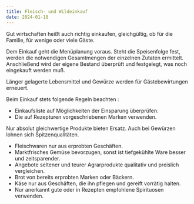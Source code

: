 ```yaml
---
title: Fleisch- und Wildeinkauf
date: 2024-01-18
---
```


Gut wirtschaften heißt auch richtig einkaufen, gleichgültig, ob für die Familie, für wenige oder viele Gäste.

Dem Einkauf geht die Menüplanung voraus. Steht die Speisenfolge fest, werden die notwendigen Gesamtmengen der einzelnen Zutaten ermittelt. Anschließend wird der eigene Bestand überprüft und festgelegt, was noch eingekauft werden muß.

Länger gelagerte Lebensmittel und Gewürze werden für Gästebewirtungen erneuert.

Beim Einkauf stets folgende Regeln beachten :

- Einkaufsliste auf Möglichkeiten der Einsparung überprüfen.
- Die auf Rezepturen vorgeschriebenen Marken verwenden.

Nur absolut gleichwertige Produkte bieten Ersatz. Auch bei Gewürzen lohnen sich Spitzenqualitäten.

- Fleischwaren nur aus erprobten Geschäften.
- Marktfrisches Gemüse bevorzugen, sonst ist tiefgekühlte Ware besser und zeitsparender.
- Angebote seltener und teurer Agrarprodukte qualitativ und preislich vergleichen.
- Brot von bereits erprobten Marken oder Bäckern.
- Käse nur aus Geschäften, die ihn pflegen und gereift vorrätig halten.
- Nur anerkannt gute oder in Rezepten empfohlene Spirituosen verwenden.
